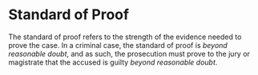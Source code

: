 
# Standard of Proof

The standard of proof refers to the strength of the evidence needed to prove the case. In a criminal case, the standard of proof is *beyond reasonable doubt*, and as such, the prosecution must prove to the jury or magistrate that the accused is guilty *beyond reasonable doubt*. 